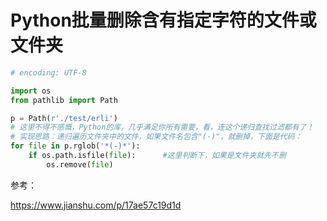 # Python批量删除含有指定字符的文件或文件夹

```python
# encoding: UTF-8

import os
from pathlib import Path

p = Path(r'./test/erli')
# 这里不得不感慨，Python的库，几乎满足你所有需要，看，连这个递归查找过滤都有了！
# 实现思路：递归遍历文件夹中的文件，如果文件名包含"(-)"，就删掉，下面是代码：
for file in p.rglob('*(-)*'):    
    if os.path.isfile(file):      #这里判断下，如果是文件夹就先不删
        os.remove(file)
```

参考：

https://www.jianshu.com/p/17ae57c19d1d


